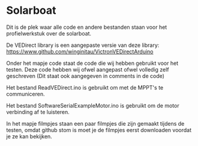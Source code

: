 # Solarboat
Dit is de plek waar alle code en andere bestanden staan voor het profielwerkstuk over de solarboat.

De VEDirect library is een aangepaste versie van deze library: https://www.github.com/winginitau/VictronVEDirectArduino

Onder het mapje code staat de code die wij hebben gebruikt voor het testen. Deze code hebben wij ofwel aangepast ofwel volledig zelf geschreven (Dit staat ook aangegeven in comments in de code)

Het bestand ReadVEDirect.ino is gebruikt om met de MPPT's te communiceren.

Het bestand SoftwareSerialExampleMotor.ino is gebruikt om de motor verbinding af te luisteren.

In het mapje filmpjes staan een paar filmpjes die zijn gemaakt tijdens de testen, omdat github stom is moet je de filmpjes eerst downloaden voordat je ze kan bekijken.
